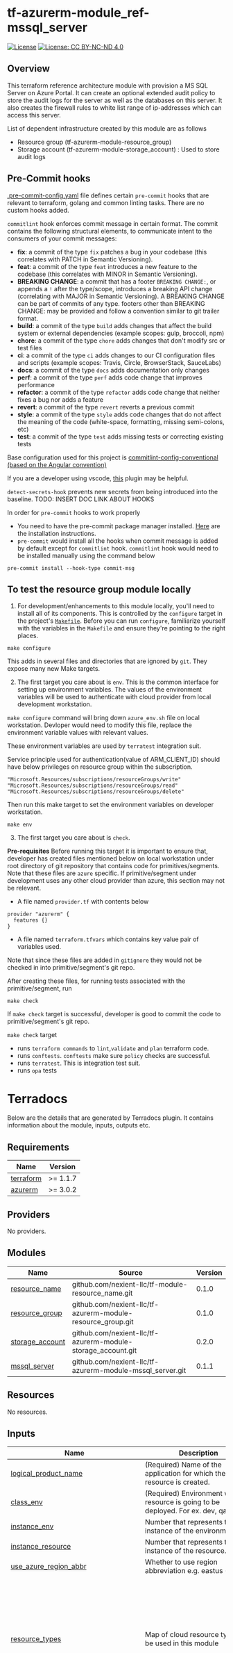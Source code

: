# tf-azurerm-module_ref-mssql_server

[![License](https://img.shields.io/badge/License-Apache_2.0-blue.svg)](https://opensource.org/licenses/Apache-2.0)
[![License: CC BY-NC-ND 4.0](https://img.shields.io/badge/License-CC_BY--NC--ND_4.0-lightgrey.svg)](https://creativecommons.org/licenses/by-nc-nd/4.0/)

## Overview

This terraform reference architecture module with provision a MS SQL Server on Azure Portal. It can create an optional extended audit policy to store the audit logs for the server as well as the databases on this server. It also creates the firewall rules to white list range of ip-addresses which can access this server.

List of dependent infrastructure created by this module are as follows
- Resource group (tf-azurerm-module-resource_group)
- Storage account (tf-azurerm-module-storage_account) : Used to store audit logs

## Pre-Commit hooks

[.pre-commit-config.yaml](.pre-commit-config.yaml) file defines certain `pre-commit` hooks that are relevant to terraform, golang and common linting tasks. There are no custom hooks added.

`commitlint` hook enforces commit message in certain format. The commit contains the following structural elements, to communicate intent to the consumers of your commit messages:

- **fix**: a commit of the type `fix` patches a bug in your codebase (this correlates with PATCH in Semantic Versioning).
- **feat**: a commit of the type `feat` introduces a new feature to the codebase (this correlates with MINOR in Semantic Versioning).
- **BREAKING CHANGE**: a commit that has a footer `BREAKING CHANGE:`, or appends a `!` after the type/scope, introduces a breaking API change (correlating with MAJOR in Semantic Versioning). A BREAKING CHANGE can be part of commits of any type.
footers other than BREAKING CHANGE: <description> may be provided and follow a convention similar to git trailer format.
- **build**: a commit of the type `build` adds changes that affect the build system or external dependencies (example scopes: gulp, broccoli, npm)
- **chore**: a commit of the type `chore` adds changes that don't modify src or test files
- **ci**: a commit of the type `ci` adds changes to our CI configuration files and scripts (example scopes: Travis, Circle, BrowserStack, SauceLabs)
- **docs**: a commit of the type `docs` adds documentation only changes
- **perf**: a commit of the type `perf` adds code change that improves performance
- **refactor**: a commit of the type `refactor` adds code change that neither fixes a bug nor adds a feature
- **revert**: a commit of the type `revert` reverts a previous commit
- **style**: a commit of the type `style` adds code changes that do not affect the meaning of the code (white-space, formatting, missing semi-colons, etc)
- **test**: a commit of the type `test` adds missing tests or correcting existing tests

Base configuration used for this project is [commitlint-config-conventional (based on the Angular convention)](https://github.com/conventional-changelog/commitlint/tree/master/@commitlint/config-conventional#type-enum)

If you are a developer using vscode, [this](https://marketplace.visualstudio.com/items?itemName=joshbolduc.commitlint) plugin may be helpful.

`detect-secrets-hook` prevents new secrets from being introduced into the baseline. TODO: INSERT DOC LINK ABOUT HOOKS

In order for `pre-commit` hooks to work properly

- You need to have the pre-commit package manager installed. [Here](https://pre-commit.com/#install) are the installation instructions.
- `pre-commit` would install all the hooks when commit message is added by default except for `commitlint` hook. `commitlint` hook would need to be installed manually using the command below

```
pre-commit install --hook-type commit-msg
```

## To test the resource group module locally

1. For development/enhancements to this module locally, you'll need to install all of its components. This is controlled by the `configure` target in the project's [`Makefile`](./Makefile). Before you can run `configure`, familiarize yourself with the variables in the `Makefile` and ensure they're pointing to the right places.

```
make configure
```

This adds in several files and directories that are ignored by `git`. They expose many new Make targets.

2. The first target you care about is `env`. This is the common interface for setting up environment variables. The values of the environment variables will be used to authenticate with cloud provider from local development workstation.

`make configure` command will bring down `azure_env.sh` file on local workstation. Devloper would need to modify this file, replace the environment variable values with relevant values.

These environment variables are used by `terratest` integration suit.

Service principle used for authentication(value of ARM_CLIENT_ID) should have below privileges on resource group within the subscription.

```
"Microsoft.Resources/subscriptions/resourceGroups/write"
"Microsoft.Resources/subscriptions/resourceGroups/read"
"Microsoft.Resources/subscriptions/resourceGroups/delete"
```

Then run this make target to set the environment variables on developer workstation.

```
make env
```

3. The first target you care about is `check`.

**Pre-requisites**
Before running this target it is important to ensure that, developer has created files mentioned below on local workstation under root directory of git repository that contains code for primitives/segments. Note that these files are `azure` specific. If primitive/segment under development uses any other cloud provider than azure, this section may not be relevant.

- A file named `provider.tf` with contents below

```
provider "azurerm" {
  features {}
}
```

- A file named `terraform.tfvars` which contains key value pair of variables used.

Note that since these files are added in `gitignore` they would not be checked in into primitive/segment's git repo.

After creating these files, for running tests associated with the primitive/segment, run

```
make check
```

If `make check` target is successful, developer is good to commit the code to primitive/segment's git repo.

`make check` target

- runs `terraform commands` to `lint`,`validate` and `plan` terraform code.
- runs `conftests`. `conftests` make sure `policy` checks are successful.
- runs `terratest`. This is integration test suit.
- runs `opa` tests
<!-- BEGINNING OF PRE-COMMIT-TERRAFORM DOCS HOOK -->
# Terradocs
Below are the details that are generated by Terradocs plugin. It contains information about the module, inputs, outputs etc.

## Requirements

| Name | Version |
|------|---------|
| <a name="requirement_terraform"></a> [terraform](#requirement\_terraform) | >= 1.1.7 |
| <a name="requirement_azurerm"></a> [azurerm](#requirement\_azurerm) | >= 3.0.2 |

## Providers

No providers.

## Modules

| Name | Source | Version |
|------|--------|---------|
| <a name="module_resource_name"></a> [resource\_name](#module\_resource\_name) | github.com/nexient-llc/tf-module-resource_name.git | 0.1.0 |
| <a name="module_resource_group"></a> [resource\_group](#module\_resource\_group) | github.com/nexient-llc/tf-azurerm-module-resource_group.git | 0.1.0 |
| <a name="module_storage_account"></a> [storage\_account](#module\_storage\_account) | github.com/nexient-llc/tf-azurerm-module-storage_account.git | 0.2.0 |
| <a name="module_mssql_server"></a> [mssql\_server](#module\_mssql\_server) | github.com/nexient-llc/tf-azurerm-module-mssql_server.git | 0.1.1 |

## Resources

No resources.

## Inputs

| Name | Description | Type | Default | Required |
|------|-------------|------|---------|:--------:|
| <a name="input_logical_product_name"></a> [logical\_product\_name](#input\_logical\_product\_name) | (Required) Name of the application for which the resource is created. | `string` | n/a | yes |
| <a name="input_class_env"></a> [class\_env](#input\_class\_env) | (Required) Environment where resource is going to be deployed. For ex. dev, qa, uat | `string` | n/a | yes |
| <a name="input_instance_env"></a> [instance\_env](#input\_instance\_env) | Number that represents the instance of the environment. | `number` | `0` | no |
| <a name="input_instance_resource"></a> [instance\_resource](#input\_instance\_resource) | Number that represents the instance of the resource. | `number` | `0` | no |
| <a name="input_use_azure_region_abbr"></a> [use\_azure\_region\_abbr](#input\_use\_azure\_region\_abbr) | Whether to use region abbreviation e.g. eastus -> eus | `bool` | `false` | no |
| <a name="input_resource_types"></a> [resource\_types](#input\_resource\_types) | Map of cloud resource types to be used in this module | <pre>map(object({<br>    type           = string<br>    maximum_length = number<br>  }))</pre> | <pre>{<br>  "mssql_server": {<br>    "maximum_length": 60,<br>    "type": "dbser"<br>  },<br>  "resource_group": {<br>    "maximum_length": 63,<br>    "type": "rg"<br>  },<br>  "storage_account": {<br>    "maximum_length": 24,<br>    "type": "sa"<br>  }<br>}</pre> | no |
| <a name="input_resource_group"></a> [resource\_group](#input\_resource\_group) | resource group primitive options | <pre>object({<br>    location = string<br>  })</pre> | n/a | yes |
| <a name="input_account_tier"></a> [account\_tier](#input\_account\_tier) | The account\_tier of the Storage account | `string` | `"Standard"` | no |
| <a name="input_account_replication_type"></a> [account\_replication\_type](#input\_account\_replication\_type) | The Replication type of the storage account | `string` | `"LRS"` | no |
| <a name="input_access_tier"></a> [access\_tier](#input\_access\_tier) | Choose between Hot or Cool | `string` | `"Hot"` | no |
| <a name="input_account_kind"></a> [account\_kind](#input\_account\_kind) | Defines the kind of account | `string` | `"StorageV2"` | no |
| <a name="input_sql_server_version"></a> [sql\_server\_version](#input\_sql\_server\_version) | Version of the Microsoft SQL server | `string` | `"12.0"` | no |
| <a name="input_administrator_login_username"></a> [administrator\_login\_username](#input\_administrator\_login\_username) | The admin username for the server | `string` | n/a | yes |
| <a name="input_administrator_login_password"></a> [administrator\_login\_password](#input\_administrator\_login\_password) | The admin password for the server | `string` | n/a | yes |
| <a name="input_connection_policy"></a> [connection\_policy](#input\_connection\_policy) | The connection policy for the server. Possible values are Default, Proxy or Redirect | `string` | `"Default"` | no |
| <a name="input_enable_system_managed_identity"></a> [enable\_system\_managed\_identity](#input\_enable\_system\_managed\_identity) | Should the system managed identity be enabled for SQL Server? | `bool` | `true` | no |
| <a name="input_minimum_tls_version"></a> [minimum\_tls\_version](#input\_minimum\_tls\_version) | Minimum TLS version for the server. Default is 1.2. Possible values are 1.0, 1.1, 1.2 or Disabled | `string` | `"1.2"` | no |
| <a name="input_public_network_access_enabled"></a> [public\_network\_access\_enabled](#input\_public\_network\_access\_enabled) | Whether public network access is enabled for this server? Defaults to true | `bool` | `true` | no |
| <a name="input_outbound_network_restriction_enabled"></a> [outbound\_network\_restriction\_enabled](#input\_outbound\_network\_restriction\_enabled) | Whether outbound network traffic is restricted for this server. Defaults to false | `bool` | `false` | no |
| <a name="input_extended_auditing_enabled"></a> [extended\_auditing\_enabled](#input\_extended\_auditing\_enabled) | Whether the extended auditing should be enabled? | `bool` | `true` | no |
| <a name="input_retention_in_days"></a> [retention\_in\_days](#input\_retention\_in\_days) | Number of days to retain the logs in the storage account. Required if extended\_auditing\_enabled=true | `number` | `30` | no |
| <a name="input_allow_access_to_azure_services"></a> [allow\_access\_to\_azure\_services](#input\_allow\_access\_to\_azure\_services) | If true, it enables all the azure services to access the database server. | `bool` | `true` | no |
| <a name="input_allow_firewall_ip_list"></a> [allow\_firewall\_ip\_list](#input\_allow\_firewall\_ip\_list) | A list of IP Address to whitelist, in order to access the database server | `list(string)` | `[]` | no |
| <a name="input_allow_firewall_ip_ranges_list"></a> [allow\_firewall\_ip\_ranges\_list](#input\_allow\_firewall\_ip\_ranges\_list) | A list of IP Address ranges to whitelist, in order to access the database server | <pre>list(object({<br>    start_ip_address = string<br>    end_ip_address   = string<br>  }))</pre> | `[]` | no |
| <a name="input_custom_tags"></a> [custom\_tags](#input\_custom\_tags) | A map of custom tags to be attached to this SQL Server instance | `map(string)` | `{}` | no |

## Outputs

| Name | Description |
|------|-------------|
| <a name="output_sql_server_id"></a> [sql\_server\_id](#output\_sql\_server\_id) | ID of the MS Sql Server |
| <a name="output_sql_server_fqdn"></a> [sql\_server\_fqdn](#output\_sql\_server\_fqdn) | FQDN of the MS Sql Server |
| <a name="output_sql_server_name"></a> [sql\_server\_name](#output\_sql\_server\_name) | Name of the MS Sql Server |
| <a name="output_admin_login_username"></a> [admin\_login\_username](#output\_admin\_login\_username) | Admin Login Username of the MS Sql Server |
| <a name="output_admin_login_password"></a> [admin\_login\_password](#output\_admin\_login\_password) | Admin Login Password of the MS Sql Server |
| <a name="output_restorable_dropped_database_ids"></a> [restorable\_dropped\_database\_ids](#output\_restorable\_dropped\_database\_ids) | A list of dropped restorable database IDs on this server |
| <a name="output_identity_pricipal_id"></a> [identity\_pricipal\_id](#output\_identity\_pricipal\_id) | System Assigned Identity Principal ID |
| <a name="output_resource_group_name"></a> [resource\_group\_name](#output\_resource\_group\_name) | Name of the resource group in which the MS SQL Server is provisioned |
| <a name="output_storage_account_name"></a> [storage\_account\_name](#output\_storage\_account\_name) | Name of the storage account for audit logs of the SQL Server |
<!-- END OF PRE-COMMIT-TERRAFORM DOCS HOOK -->
